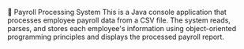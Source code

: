 🧾 Payroll Processing System
This is a Java console application that processes employee payroll data from a CSV file. The system reads, parses, and stores each employee's information using object-oriented programming principles and displays the processed payroll report.

